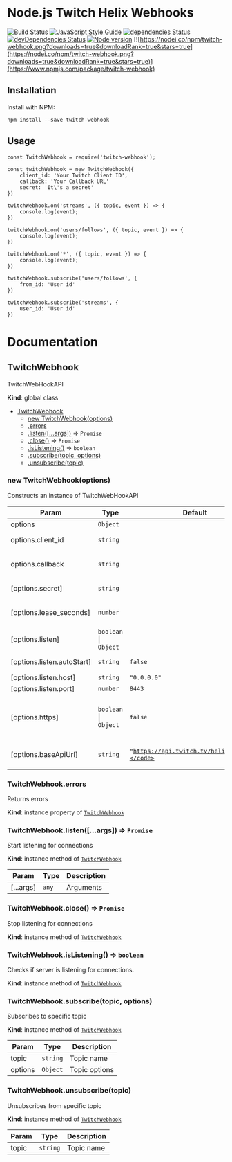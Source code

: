 # Node.js Twitch Helix Webhooks

[![Build Status](https://travis-ci.org/DaniilShev/node-twitch-webhook.svg?branch=master)](https://travis-ci.org/k-egor-smirnov/node-twitch-webhook)
[![JavaScript Style Guide](https://img.shields.io/badge/code_style-standard-brightgreen.svg)](https://standardjs.com)
[![dependencies Status](https://david-dm.org/DaniilShev/node-twitch-webhook/status.svg)](https://david-dm.org/k-egor-smirnov/node-twitch-webhook)
[![devDependencies Status](https://david-dm.org/DaniilShev/node-twitch-webhook/dev-status.svg)](https://david-dm.org/k-egor-smirnov/node-twitch-webhook?type=dev)
[![Node version](https://img.shields.io/node/v/twitch-webhook.svg?style=flat)](http://nodejs.org/download/)
[![https://nodei.co/npm/twitch-webhook.png?downloads=true&downloadRank=true&stars=true](https://nodei.co/npm/twitch-webhook.png?downloads=true&downloadRank=true&stars=true)](https://www.npmjs.com/package/twitch-webhook)

## Installation

Install with NPM:

`npm install --save twitch-webhook`

## Usage

```
const TwitchWebhook = require('twitch-webhook');

const twitchWebhook = new TwitchWebhook({
    client_id: 'Your Twitch Client ID',
    callback: 'Your Callback URL'
    secret: 'It\'s a secret'
})

twitchWebhook.on('streams', ({ topic, event }) => {
    console.log(event);
})

twitchWebhook.on('users/follows', ({ topic, event }) => {
    console.log(event);
})

twitchWebhook.on('*', ({ topic, event }) => {
    console.log(event);
})

twitchWebhook.subscribe('users/follows', {
    from_id: 'User id'
})

twitchWebhook.subscribe('streams', {
    user_id: 'User id'
})
```

# Documentation

<a name="TwitchWebhook"></a>

## TwitchWebhook

TwitchWebHookAPI

**Kind**: global class

* [TwitchWebhook](#TwitchWebhook)
  * [new TwitchWebhook(options)](#new_TwitchWebhook_new)
  * [.errors](#TwitchWebhook+errors)
  * [.listen([...args])](#TwitchWebhook+listen) ⇒ <code>Promise</code>
  * [.close()](#TwitchWebhook+close) ⇒ <code>Promise</code>
  * [.isListening()](#TwitchWebhook+isListening) ⇒ <code>boolean</code>
  * [.subscribe(topic, options)](#TwitchWebhook+subscribe)
  * [.unsubscribe(topic)](#TwitchWebhook+unsubscribe)

<a name="new_TwitchWebhook_new"></a>

### new TwitchWebhook(options)

Constructs an instance of TwitchWebHookAPI

| Param                      | Type                                        | Default                                                | Description                                                                                |
| -------------------------- | ------------------------------------------- | ------------------------------------------------------ | ------------------------------------------------------------------------------------------ |
| options                    | <code>Object</code>                         |                                                        | Options                                                                                    |
| options.client_id          | <code>string</code>                         |                                                        | Client ID required for Twitch API calls                                                    |
| options.callback           | <code>string</code>                         |                                                        | URL where notifications will be delivered.                                                 |
| [options.secret]           | <code>string</code>                         |                                                        | Secret used to sign notification payloads.                                                 |
| [options.lease_seconds]    | <code>number</code>                         |                                                        | Number of seconds until the subscription expires.                                          |
| [options.listen]           | <code>boolean</code> \| <code>Object</code> |                                                        | Listen options                                                                             |
| [options.listen.autoStart] | <code>string</code>                         | <code>false</code>                                     | Should automaticaly starts listening                                                       |
| [options.listen.host]      | <code>string</code>                         | <code>&quot;0.0.0.0&quot;</code>         | Host to bind to                                                                            |
| [options.listen.port]      | <code>number</code>                         | <code>8443</code>                                      | Port to bind to                                                                            |
| [options.https]            | <code>boolean</code> \| <code>Object</code> | <code>false</code>                                     | Should use https connection. If yes, these options to be passed to `https.createServer()`. |
| [options.baseApiUrl]       | <code>string</code>                         | <code>&quot;https://api.twitch.tv/helix/\&quot;"</code> | Base Twitch API URL. It needs for proxying and testing                                     |

<a name="TwitchWebhook+errors"></a>

### TwitchWebhook.errors

Returns errors

**Kind**: instance property of [<code>TwitchWebhook</code>](#TwitchWebhook)
<a name="TwitchWebhook+listen"></a>

### TwitchWebhook.listen([...args]) ⇒ <code>Promise</code>

Start listening for connections

**Kind**: instance method of [<code>TwitchWebhook</code>](#TwitchWebhook)

| Param     | Type             | Description |
| --------- | ---------------- | ----------- |
| [...args] | <code>any</code> | Arguments   |

<a name="TwitchWebhook+close"></a>

### TwitchWebhook.close() ⇒ <code>Promise</code>

Stop listening for connections

**Kind**: instance method of [<code>TwitchWebhook</code>](#TwitchWebhook)
<a name="TwitchWebhook+isListening"></a>

### TwitchWebhook.isListening() ⇒ <code>boolean</code>

Checks if server is listening for connections.

**Kind**: instance method of [<code>TwitchWebhook</code>](#TwitchWebhook)
<a name="TwitchWebhook+subscribe"></a>

### TwitchWebhook.subscribe(topic, options)

Subscribes to specific topic

**Kind**: instance method of [<code>TwitchWebhook</code>](#TwitchWebhook)

| Param   | Type                | Description   |
| ------- | ------------------- | ------------- |
| topic   | <code>string</code> | Topic name    |
| options | <code>Object</code> | Topic options |

<a name="TwitchWebhook+unsubscribe"></a>

### TwitchWebhook.unsubscribe(topic)

Unsubscribes from specific topic

**Kind**: instance method of [<code>TwitchWebhook</code>](#TwitchWebhook)

| Param | Type                | Description |
| ----- | ------------------- | ----------- |
| topic | <code>string</code> | Topic name  |
